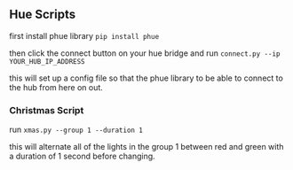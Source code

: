 ## Hue Scripts

first install phue library `pip install phue`

then click the connect button on your hue bridge and run
`connect.py --ip YOUR_HUB_IP_ADDRESS`

this will set up a config file so that the phue library to be able to connect to the hub from here on out.

### Christmas Script

run `xmas.py --group 1 --duration 1`

this will alternate all of the lights in the group 1 between red and green with a duration of 1 second before changing.
